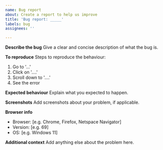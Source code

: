 ```yaml
---
name: Bug report
about: Create a report to help us improve
title: 'Bug report: _____'
labels: bug
assignees: ''

---
```


**Describe the bug**
Give a clear and concise description of what the bug is.

**To reproduce**
Steps to reproduce the behaviour:
1. Go to '...'
2. Click on '....'
3. Scroll down to '....'
4. See the error

**Expected behaviour**
Explain what you expected to happen.

**Screenshots**
Add screenshots about your problem, if applicable.

**Browser info**
 - Browser: [e.g. Chrome, Firefox, Netspace Navigator]
 - Version: [e.g. 69]
 - OS: [e.g. Windows 11]

**Additional context**
Add anything else about the problem here.
